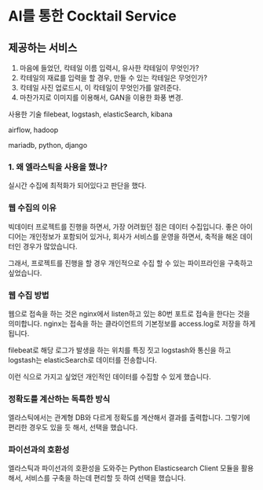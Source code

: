 # AI를 통한 Cocktail Service

## 제공하는 서비스


1. 마음에 들었던, 칵테일 이름 입력시, 유사한 칵테일이 무엇인가?
2. 칵테일의 재료를 입력을 할 경우, 만들 수 있는 칵테일은 무엇인가?
3. 칵테일 사진 업로드시, 이 칵테일이 무엇인가를 알려준다.
4. 마찬가지로 이미지를 이용해서, GAN을 이용한 화풍 변경.

사용한 기술
filebeat, logstash, elasticSearch, kibana

airflow, hadoop

mariadb, python, django


### 1. 왜 엘라스틱을 사용을 했나?
실시간 수집에 최적화가 되어있다고 판단을 했다.


### 웹 수집의 이유
빅데이터 프로젝트를 진행을 하면서, 가장 어려웠던 점은 데이터 수집입니다. 좋은 아이디어는 개인정보가 포함되어 있거나, 회사가 서비스를 운영을 하면서, 축적을 해온 데이터인 경우가 많았습니다.

그래서, 프로젝트를 진행을 할 경우 개인적으로 수집 할 수 있는 파이프라인을 구축하고 싶었습니다.

### 웹 수집 방법
웹으로 접속을 하는 것은 nginx에서 listen하고 있는 80번 포트로 접속을 한다는 것을 의미합니다.
nginx는 접속을 하는 클라이언트의 기본정보를 access.log로 저장을 하게 됩니다.

filebeat로 해당 로그가 발생을 하는 위치를 특징 짓고 logstash와 통신을 하고 logstash는 elasticSearch로 데이터를 전송합니다.

이런 식으로 가지고 싶었던 개인적인 데이터를 수집할 수 있게 했습니다.

### 정확도를 계산하는 독특한 방식
엘라스틱에서는 관계형 DB와 다르게 정확도를 계산해서 결과를 출력합니다. 그렇기에 편리한 경우도 있을 듯 해서, 선택을 했습니다.

### 파이선과의 호환성
엘라스틱과 파이선과의 호환성을 도와주는 Python Elasticsearch Client 모듈을 활용해서, 서비스를 구축을 하는데 편리할 듯 하여 선택을 했습니다.



